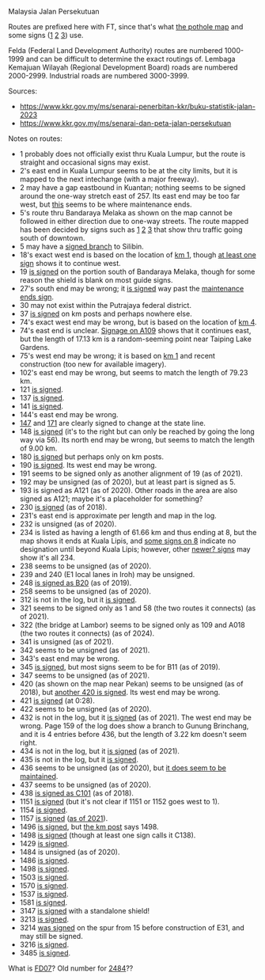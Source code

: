 Malaysia Jalan Persekutuan

Routes are prefixed here with FT, since that's what [the pothole map](https://www.arcgis.com/home/webmap/viewer.html?url=https%3A%2F%2Fmygos.mygeoportal.gov.my%2Fgisserver%2Frest%2Fservices%2FJKR_Potholes%2FJKR_Potholes_ASaPP%2FFeatureServer&source=sd) and some signs ([1](https://www.google.com/maps/@3.7297178,102.6416336,3a,15y,106.22h,75.49t/data=!3m7!1e1!3m5!1sB90ZUglmKKHbBph11eg2dw!2e0!6shttps:%2F%2Fstreetviewpixels-pa.googleapis.com%2Fv1%2Fthumbnail%3Fpanoid%3DB90ZUglmKKHbBph11eg2dw%26cb_client%3Dmaps_sv.share%26w%3D900%26h%3D600%26yaw%3D106.22118364269049%26pitch%3D14.509507299628552%26thumbfov%3D90!7i13312!8i6656?coh=205410&entry=ttu) [2](https://www.google.com/maps/@3.9601291,102.4291884,3a,15y,229.91h,84.91t/data=!3m7!1e1!3m5!1sYx1PH97b1jWOMJ4SEmWavA!2e0!6shttps:%2F%2Fstreetviewpixels-pa.googleapis.com%2Fv1%2Fthumbnail%3Fpanoid%3DYx1PH97b1jWOMJ4SEmWavA%26cb_client%3Dmaps_sv.share%26w%3D900%26h%3D600%26yaw%3D229.91371022184416%26pitch%3D5.088899779745432%26thumbfov%3D90!7i13312!8i6656?coh=205410&entry=ttu) [3](https://www.google.com/maps/@5.1294472,100.4723958,3a,15y,294h,93.88t/data=!3m7!1e1!3m5!1sCHZRXvfCQu4C-L4rykO9zQ!2e0!6shttps:%2F%2Fstreetviewpixels-pa.googleapis.com%2Fv1%2Fthumbnail%3Fpanoid%3DCHZRXvfCQu4C-L4rykO9zQ%26cb_client%3Dmaps_sv.share%26w%3D900%26h%3D600%26yaw%3D293.9977785994029%26pitch%3D-3.879822111230112%26thumbfov%3D90!7i16384!8i8192?coh=205410&entry=ttu)) use.

Felda (Federal Land Development Authority) routes are numbered 1000-1999 and can be difficult to determine the exact routings of. Lembaga Kemajuan Wilayah (Regional Development Board) roads are numbered 2000-2999. Industrial roads are numbered 3000-3999.

Sources:
* https://www.kkr.gov.my/ms/senarai-penerbitan-kkr/buku-statistik-jalan-2023
* https://www.kkr.gov.my/ms/senarai-dan-peta-jalan-persekutuan

Notes on routes:
* 1 probably does not officially exist thru Kuala Lumpur, but the route is straight and occasional signs may exist.
* 2's east end in Kuala Lumpur seems to be at the city limits, but it is mapped to the next intechange (with a major freeway).
* 2 may have a gap eastbound in Kuantan; nothing seems to be signed around the one-way stretch east of 257. Its east end may be too far west, but [this](https://www.google.com/maps/@3.9719984,103.412166,3a,15y,10.94h,88.75t/data=!3m7!1e1!3m5!1s3XrQSgvRQJViyKdEvip7Yg!2e0!6shttps:%2F%2Fstreetviewpixels-pa.googleapis.com%2Fv1%2Fthumbnail%3Fpanoid%3D3XrQSgvRQJViyKdEvip7Yg%26cb_client%3Dmaps_sv.share%26w%3D900%26h%3D600%26yaw%3D10.942389520905582%26pitch%3D1.2464189605415896%26thumbfov%3D90!7i16384!8i8192?coh=205410&entry=ttu) seems to be where maintenance ends.
* 5's route thru Bandaraya Melaka as shown on the map cannot be followed in either direction due to one-way streets. The route mapped has been decided by signs such as [1](https://www.google.com/maps/@2.199619,102.2418046,3a,19.2y,175h,93.74t/data=!3m7!1e1!3m5!1sudh7XBIqhShg1jkcWKRTuw!2e0!6shttps:%2F%2Fstreetviewpixels-pa.googleapis.com%2Fv1%2Fthumbnail%3Fpanoid%3Dudh7XBIqhShg1jkcWKRTuw%26cb_client%3Dmaps_sv.share%26w%3D900%26h%3D600%26yaw%3D175.00392784803373%26pitch%3D-3.741289013863792%26thumbfov%3D90!7i16384!8i8192?coh=205410&entry=ttu) [2](https://www.google.com/maps/@2.1936088,102.2379927,3a,18y,281.77h,88.13t/data=!3m7!1e1!3m5!1sbe_oyOkgfRWyxNvMTAoKVg!2e0!6shttps:%2F%2Fstreetviewpixels-pa.googleapis.com%2Fv1%2Fthumbnail%3Fpanoid%3Dbe_oyOkgfRWyxNvMTAoKVg%26cb_client%3Dmaps_sv.share%26w%3D900%26h%3D600%26yaw%3D281.7688143422403%26pitch%3D1.8747476912591736%26thumbfov%3D90!7i16384!8i8192?coh=205410&entry=ttu) [3](https://www.google.com/maps/@2.18785,102.2494081,3a,46.9y,96.54h,107.7t/data=!3m7!1e1!3m5!1sT9gooxdq6MddZ4C5xT6xKw!2e0!6shttps:%2F%2Fstreetviewpixels-pa.googleapis.com%2Fv1%2Fthumbnail%3Fpanoid%3DT9gooxdq6MddZ4C5xT6xKw%26cb_client%3Dmaps_sv.share%26w%3D900%26h%3D600%26yaw%3D96.5446149351367%26pitch%3D-17.69534081146243%26thumbfov%3D90!7i16384!8i8192?coh=205410&entry=ttu) that show thru traffic going south of downtown.
* 5 may have a [signed branch](https://www.google.com/maps/@4.6116784,101.0556538,3a,28.6y,283.16h,90.96t/data=!3m7!1e1!3m5!1s49GgYW6Hiul0PwSXepY1gA!2e0!6shttps:%2F%2Fstreetviewpixels-pa.googleapis.com%2Fv1%2Fthumbnail%3Fpanoid%3D49GgYW6Hiul0PwSXepY1gA%26cb_client%3Dmaps_sv.share%26w%3D900%26h%3D600%26yaw%3D283.1628467048741%26pitch%3D-0.9578943686033625%26thumbfov%3D90!7i16384!8i8192?coh=205410&entry=ttu) to Silibin.
* 18's exact west end is based on the location of [km 1](https://www.google.com/maps/@4.2292094,100.6396059,3a,15y,90.98h,84.1t/data=!3m7!1e1!3m5!1sbJNiXdz5iDSizMPRRJ20XQ!2e0!6shttps:%2F%2Fstreetviewpixels-pa.googleapis.com%2Fv1%2Fthumbnail%3Fpanoid%3DbJNiXdz5iDSizMPRRJ20XQ%26cb_client%3Dmaps_sv.share%26w%3D900%26h%3D600%26yaw%3D90.98387606569607%26pitch%3D5.904976907967395%26thumbfov%3D90!7i16384!8i8192?coh=205410&entry=ttu), though [at least one sign](https://www.google.com/maps/@4.2352374,100.6338886,3a,19.3y,302h,90.56t/data=!3m7!1e1!3m5!1sq8aoBbtNcMFosmzKS3-EMw!2e0!6shttps:%2F%2Fstreetviewpixels-pa.googleapis.com%2Fv1%2Fthumbnail%3Fpanoid%3Dq8aoBbtNcMFosmzKS3-EMw%26cb_client%3Dmaps_sv.share%26w%3D900%26h%3D600%26yaw%3D301.9950620643711%26pitch%3D-0.557313194918649%26thumbfov%3D90!7i16384!8i8192?coh=205410&entry=ttu) shows it to continue west.
* 19 [is signed](https://www.google.com/maps/@2.1890119,102.3524014,3a,15y,240.43h,82.05t/data=!3m7!1e1!3m5!1sOAQpaytnViqSOwJShvXCPg!2e0!6shttps:%2F%2Fstreetviewpixels-pa.googleapis.com%2Fv1%2Fthumbnail%3Fpanoid%3DOAQpaytnViqSOwJShvXCPg%26cb_client%3Dmaps_sv.share%26w%3D900%26h%3D600%26yaw%3D240.43428389242612%26pitch%3D7.9514794954939845%26thumbfov%3D90!7i16384!8i8192?coh=205410&entry=ttu) on the portion south of Bandaraya Melaka, though for some reason the shield is blank on most guide signs.
* 27's south end may be wrong; it [is signed](https://www.google.com/maps/@2.7174078,101.7113355,3a,15y,304.05h,89.96t/data=!3m7!1e1!3m5!1soPUedxDN3ouwJuwPvd50xA!2e0!6shttps:%2F%2Fstreetviewpixels-pa.googleapis.com%2Fv1%2Fthumbnail%3Fpanoid%3DoPUedxDN3ouwJuwPvd50xA%26cb_client%3Dmaps_sv.share%26w%3D900%26h%3D600%26yaw%3D304.0474000858346%26pitch%3D0.042086720635978736%26thumbfov%3D90!7i16384!8i8192?coh=205410&entry=ttu) way past the [maintenance ends sign](https://www.google.com/maps/@2.7171778,101.7252166,3a,15y,168.16h,85.21t/data=!3m7!1e1!3m5!1swHFz6NJ7TjA2ZCs0lr-r8w!2e0!6shttps:%2F%2Fstreetviewpixels-pa.googleapis.com%2Fv1%2Fthumbnail%3Fpanoid%3DwHFz6NJ7TjA2ZCs0lr-r8w%26cb_client%3Dmaps_sv.share%26w%3D900%26h%3D600%26yaw%3D168.15517043351662%26pitch%3D4.79112013743098%26thumbfov%3D90!7i16384!8i8192?coh=205410&entry=ttu).
* 30 may not exist within the Putrajaya federal district.
* 37 [is signed](https://www.google.com/maps/@3.3324116,101.5965524,3a,15y,248.42h,81.28t/data=!3m7!1e1!3m5!1sxgkCGGj5Jja5bb_2wsiqSQ!2e0!6shttps:%2F%2Fstreetviewpixels-pa.googleapis.com%2Fv1%2Fthumbnail%3Fpanoid%3DxgkCGGj5Jja5bb_2wsiqSQ%26cb_client%3Dmaps_sv.share%26w%3D900%26h%3D600%26yaw%3D248.41600825170704%26pitch%3D8.717915282121112%26thumbfov%3D90!7i16384!8i8192?coh=205410&entry=ttu) on km posts and perhaps nowhere else.
* 74's exact west end may be wrong, but is based on the location of [km 4](https://www.google.com/maps/@4.8402149,100.6612212,3a,36y,113.64h,79.25t/data=!3m7!1e1!3m5!1sj7MArwOfx7IKqJrvkdEn6Q!2e0!6shttps:%2F%2Fstreetviewpixels-pa.googleapis.com%2Fv1%2Fthumbnail%3Fpanoid%3Dj7MArwOfx7IKqJrvkdEn6Q%26cb_client%3Dmaps_sv.share%26w%3D900%26h%3D600%26yaw%3D113.6413484374746%26pitch%3D10.745431671630811%26thumbfov%3D90!7i16384!8i8192?coh=205410&entry=ttu).
* 74's east end is unclear. [Signage on A109](https://www.google.com/maps/@4.8287562,100.7349757,3a,15y,324.38h,103.2t/data=!3m7!1e1!3m5!1sWR5TxmbFZY7yYBCVWCzyfw!2e0!6shttps:%2F%2Fstreetviewpixels-pa.googleapis.com%2Fv1%2Fthumbnail%3Fpanoid%3DWR5TxmbFZY7yYBCVWCzyfw%26cb_client%3Dmaps_sv.share%26w%3D900%26h%3D600%26yaw%3D324.3817997043467%26pitch%3D-13.195121893618975%26thumbfov%3D90!7i16384!8i8192?coh=205410&entry=ttu) shows that it continues east, but the length of 17.13 km is a random-seeming point near Taiping Lake Gardens.
* 75's west end may be wrong; it is based on [km 1](https://www.google.com/maps/@5.0207917,100.4317546,3a,18.8y,46.36h,81.38t/data=!3m7!1e1!3m5!1sI7QyU8NS0ViIybSglgoj0w!2e0!6shttps:%2F%2Fstreetviewpixels-pa.googleapis.com%2Fv1%2Fthumbnail%3Fpanoid%3DI7QyU8NS0ViIybSglgoj0w%26cb_client%3Dmaps_sv.share%26w%3D900%26h%3D600%26yaw%3D46.36245034098123%26pitch%3D8.619826932709586%26thumbfov%3D90!7i13312!8i6656?coh=205410&entry=ttu) and recent construction (too new for available imagery).
* 102's east end may be wrong, but seems to match the length of 79.23 km.
* 121 [is signed](https://www.google.com/maps/@3.4749502,101.9088626,3a,15y,134.15h,87.68t/data=!3m7!1e1!3m5!1sAKxpbq2GjWwhdjLzCdD91Q!2e0!6shttps:%2F%2Fstreetviewpixels-pa.googleapis.com%2Fv1%2Fthumbnail%3Fpanoid%3DAKxpbq2GjWwhdjLzCdD91Q%26cb_client%3Dmaps_sv.share%26w%3D900%26h%3D600%26yaw%3D134.1451165482576%26pitch%3D2.321116989392806%26thumbfov%3D90!7i16384!8i8192?coh=205410&entry=ttu).
* 137 [is signed](https://www.google.com/maps/@4.5696099,101.1133615,3a,15.6y,303.88h,90.35t/data=!3m7!1e1!3m5!1sVZzXjuml9JQ1gH5g34E0Hg!2e0!6shttps:%2F%2Fstreetviewpixels-pa.googleapis.com%2Fv1%2Fthumbnail%3Fpanoid%3DVZzXjuml9JQ1gH5g34E0Hg%26cb_client%3Dmaps_sv.share%26w%3D900%26h%3D600%26yaw%3D303.88301992149235%26pitch%3D-0.349991325638598%26thumbfov%3D90!7i16384!8i8192?coh=205410&entry=ttu).
* 141 [is signed](https://www.google.com/maps/@2.2209855,102.1574044,3a,15y,226.88h,92.14t/data=!3m7!1e1!3m5!1sEELrEzP3XAg9FY_-6BDPWw!2e0!6shttps:%2F%2Fstreetviewpixels-pa.googleapis.com%2Fv1%2Fthumbnail%3Fpanoid%3DEELrEzP3XAg9FY_-6BDPWw%26cb_client%3Dmaps_sv.share%26w%3D900%26h%3D600%26yaw%3D226.88128621181914%26pitch%3D-2.1430948169187047%26thumbfov%3D90!7i16384!8i8192?coh=205410&entry=ttu).
* 144's east end may be wrong.
* [147](https://www.google.com/maps/@5.2276975,100.6870797,3a,15.2y,137.14h,88.13t/data=!3m7!1e1!3m5!1sW8ZAsXf1953R9WJPQJeDiQ!2e0!6shttps:%2F%2Fstreetviewpixels-pa.googleapis.com%2Fv1%2Fthumbnail%3Fpanoid%3DW8ZAsXf1953R9WJPQJeDiQ%26cb_client%3Dmaps_sv.share%26w%3D900%26h%3D600%26yaw%3D137.13849682130166%26pitch%3D1.8736180153801456%26thumbfov%3D90!7i16384!8i8192?coh=205410&entry=ttu) and [171](https://www.google.com/maps/@5.229189,100.6866282,3a,15.6y,331.62h,83.56t/data=!3m7!1e1!3m5!1smFGpQK0rFjZ2e5rGM_B0ew!2e0!6shttps:%2F%2Fstreetviewpixels-pa.googleapis.com%2Fv1%2Fthumbnail%3Fpanoid%3DmFGpQK0rFjZ2e5rGM_B0ew%26cb_client%3Dmaps_sv.share%26w%3D900%26h%3D600%26yaw%3D331.6240798613892%26pitch%3D6.443103139610912%26thumbfov%3D90!7i16384!8i8192?coh=205410&entry=ttu) are clearly signed to change at the state line.
* 148 [is signed](https://www.google.com/maps/@3.695882,101.7490464,3a,18.6y,207.47h,90.95t/data=!3m7!1e1!3m5!1s9OCNJb3bouF1nlSx1eoFLQ!2e0!6shttps:%2F%2Fstreetviewpixels-pa.googleapis.com%2Fv1%2Fthumbnail%3Fpanoid%3D9OCNJb3bouF1nlSx1eoFLQ%26cb_client%3Dmaps_sv.share%26w%3D900%26h%3D600%26yaw%3D207.46675500657298%26pitch%3D-0.9527050645401545%26thumbfov%3D90!7i16384!8i8192?coh=205410&entry=ttu) (it's to the right but can only be reached by going the long way via 56). Its north end may be wrong, but seems to match the length of 9.00 km.
* 180 [is signed](https://www.google.com/maps/@3.0132188,101.388866,3a,15y,104.41h,86.33t/data=!3m7!1e1!3m5!1sLrLH-sPOXr5rYXy0KFqJiA!2e0!6shttps:%2F%2Fstreetviewpixels-pa.googleapis.com%2Fv1%2Fthumbnail%3Fpanoid%3DLrLH-sPOXr5rYXy0KFqJiA%26cb_client%3Dmaps_sv.share%26w%3D900%26h%3D600%26yaw%3D104.41065886567488%26pitch%3D3.6679998201077666%26thumbfov%3D90!7i16384!8i8192?coh=205410&entry=ttu) but perhaps only on km posts.
* 190 [is signed](https://www.google.com/maps/@3.0302052,101.4709135,3a,20.9y,15.57h,102.59t/data=!3m7!1e1!3m5!1sAINsIeD8ZxHicLO0AYJ4EA!2e0!6shttps:%2F%2Fstreetviewpixels-pa.googleapis.com%2Fv1%2Fthumbnail%3Fpanoid%3DAINsIeD8ZxHicLO0AYJ4EA%26cb_client%3Dmaps_sv.share%26w%3D900%26h%3D600%26yaw%3D15.574891958478387%26pitch%3D-12.59193625492162%26thumbfov%3D90!7i16384!8i8192?coh=205410&entry=ttu). Its west end may be wrong.
* 191 seems to be signed only as another alignment of 19 (as of 2021).
* 192 may be unsigned (as of 2020), but at least part is signed as 5.
* 193 is signed as A121 (as of 2020). Other roads in the area are also signed as A121; maybe it's a placeholder for something?
* 230 [is signed](https://www.google.com/maps/@3.7479931,103.3145347,3a,17.6y,154.76h,94.19t/data=!3m7!1e1!3m5!1sof8mYyQsiDsLrybHK5Ytzg!2e0!6shttps:%2F%2Fstreetviewpixels-pa.googleapis.com%2Fv1%2Fthumbnail%3Fpanoid%3Dof8mYyQsiDsLrybHK5Ytzg%26cb_client%3Dmaps_sv.share%26w%3D900%26h%3D600%26yaw%3D154.7634189660908%26pitch%3D-4.188440400562996%26thumbfov%3D90!7i13312!8i6656?coh=205410&entry=ttu) (as of 2018).
* 231's east end is approximate per length and map in the log.
* 232 is unsigned (as of 2020).
* 234 is listed as having a length of 61.66 km and thus ending at 8, but the map shows it ends at Kuala Lipis, and [some signs on 8](https://www.google.com/maps/@4.1610433,102.0323492,3a,15.2y,17.56h,88.67t/data=!3m7!1e1!3m5!1sxgBmNsbzbqd6xkaLxBJIcA!2e0!6shttps:%2F%2Fstreetviewpixels-pa.googleapis.com%2Fv1%2Fthumbnail%3Fpanoid%3DxgBmNsbzbqd6xkaLxBJIcA%26cb_client%3Dmaps_sv.share%26w%3D900%26h%3D600%26yaw%3D17.560315474789803%26pitch%3D1.328331623347978%26thumbfov%3D90!7i13312!8i6656?coh=205410&entry=ttu) indicate no designation until beyond Kuala Lipis; however, other [newer? signs](https://www.google.com/maps/@4.1640842,102.033363,3a,37.6y,358.22h,91.81t/data=!3m7!1e1!3m5!1s16UxK1QKSU7w8ptSloJnKg!2e0!6shttps:%2F%2Fstreetviewpixels-pa.googleapis.com%2Fv1%2Fthumbnail%3Fpanoid%3D16UxK1QKSU7w8ptSloJnKg%26cb_client%3Dmaps_sv.share%26w%3D900%26h%3D600%26yaw%3D358.22087119866876%26pitch%3D-1.8072904789094508%26thumbfov%3D90!7i13312!8i6656?coh=205410&entry=ttu) may show it's all 234.
* 238 seems to be unsigned (as of 2020).
* 239 and 240 (E1 local lanes in Iroh) may be unsigned.
* 248 [is signed as B20](https://www.google.com/maps/@2.8163264,101.6399467,3a,15y,366.53h,76.2t/data=!3m7!1e1!3m5!1sYnHYHt1NZ30ME2XpPYy8Aw!2e0!6shttps:%2F%2Fstreetviewpixels-pa.googleapis.com%2Fv1%2Fthumbnail%3Fpanoid%3DYnHYHt1NZ30ME2XpPYy8Aw%26cb_client%3Dmaps_sv.share%26w%3D900%26h%3D600%26yaw%3D366.5311492878662%26pitch%3D13.79825159944673%26thumbfov%3D90!7i16384!8i8192?coh=205410&entry=ttu) (as of 2019).
* 258 seems to be unsigned (as of 2020).
* 312 is not in the log, but it [is signed](https://www.google.com/maps/@4.0046127,100.8258675,3a,15y,22.75h,87.01t,359.19r/data=!3m7!1e1!3m5!1sybSF0sCZT8YW99IABIlENA!2e0!6shttps:%2F%2Fstreetviewpixels-pa.googleapis.com%2Fv1%2Fthumbnail%3Fpanoid%3DybSF0sCZT8YW99IABIlENA%26cb_client%3Dmaps_sv.share%26w%3D900%26h%3D600%26yaw%3D22.74891818844798%26pitch%3D2.9904537987229247%26thumbfov%3D90!7i16384!8i8192?coh=205410&entry=ttu).
* 321 seems to be signed only as 1 and 58 (the two routes it connects) (as of 2021).
* 322 (the bridge at Lambor) seems to be signed only as 109 and A018 (the two routes it connects) (as of 2024).
* 341 is unsigned (as of 2021).
* 342 seems to be unsigned (as of 2021).
* 343's east end may be wrong.
* 345 [is signed](https://www.google.com/maps/@2.9749387,101.706473,3a,17.2y,108.47h,104.51t/data=!3m7!1e1!3m5!1spS0wkevcHGmkT95Qwm8iaQ!2e0!6shttps:%2F%2Fstreetviewpixels-pa.googleapis.com%2Fv1%2Fthumbnail%3Fpanoid%3DpS0wkevcHGmkT95Qwm8iaQ%26cb_client%3Dmaps_sv.share%26w%3D900%26h%3D600%26yaw%3D108.46573344497777%26pitch%3D-14.508748520423765%26thumbfov%3D90!7i16384!8i8192?coh=205410&entry=ttu), but most signs seem to be for B11 (as of 2019).
* 347 seems to be unsigned (as of 2021).
* 420 (as shown on the map near Pekan) seems to be unsigned (as of 2018), but [another 420 is signed](https://www.google.com/maps/@3.7683689,103.2251332,3a,15y,54.14h,98.44t/data=!3m7!1e1!3m5!1sUTW9I4WHcFWfF7g21p6FRA!2e0!6shttps:%2F%2Fstreetviewpixels-pa.googleapis.com%2Fv1%2Fthumbnail%3Fpanoid%3DUTW9I4WHcFWfF7g21p6FRA%26cb_client%3Dmaps_sv.share%26w%3D900%26h%3D600%26yaw%3D54.141257678622026%26pitch%3D-8.437252626973375%26thumbfov%3D90!7i16384!8i8192?coh=205410&entry=ttu). Its west end may be wrong.
* 421 [is signed](https://www.tiktok.com/@kuantanbest/video/7350575114800418066) (at 0:28).
* 422 seems to be unsigned (as of 2020).
* 432 is not in the log, but it [is signed](https://www.google.com/maps/@4.5084923,101.4078124,3a,15y,27.94h,90.33t/data=!3m7!1e1!3m5!1sy8hevghwFmkdJBhdG648cg!2e0!6shttps:%2F%2Fstreetviewpixels-pa.googleapis.com%2Fv1%2Fthumbnail%3Fpanoid%3Dy8hevghwFmkdJBhdG648cg%26cb_client%3Dmaps_sv.share%26w%3D900%26h%3D600%26yaw%3D27.93705723487558%26pitch%3D-0.3284256453140699%26thumbfov%3D90!7i16384!8i8192?coh=205410&entry=ttu) (as of 2021). The west end may be wrong. Page 159 of the log does show a branch to Gunung Brinchang, and it is 4 entries before 436, but the length of 3.22 km doesn't seem right.
* 434 is not in the log, but it [is signed](https://www.google.com/maps/@4.4835391,101.3785056,3a,15y,313.72h,88.81t/data=!3m7!1e1!3m5!1sVEIm8gmyF_5_5jXyI9XwCQ!2e0!6shttps:%2F%2Fstreetviewpixels-pa.googleapis.com%2Fv1%2Fthumbnail%3Fpanoid%3DVEIm8gmyF_5_5jXyI9XwCQ%26cb_client%3Dmaps_sv.share%26w%3D900%26h%3D600%26yaw%3D313.72087977266955%26pitch%3D1.188546197623154%26thumbfov%3D90!7i16384!8i8192?coh=205410&entry=ttu) (as of 2021).
* 435 is not in the log, but it [is signed](https://www.google.com/maps/@3.9681375,103.4060309,3a,21y,35.06h,91.33t/data=!3m7!1e1!3m5!1sUu_9gEYSeEhZub19iivzRQ!2e0!6shttps:%2F%2Fstreetviewpixels-pa.googleapis.com%2Fv1%2Fthumbnail%3Fpanoid%3DUu_9gEYSeEhZub19iivzRQ%26cb_client%3Dmaps_sv.share%26w%3D900%26h%3D600%26yaw%3D35.060333861829285%26pitch%3D-1.3316792741508863%26thumbfov%3D90!7i16384!8i8192?coh=205410&entry=ttu).
* 436 seems to be unsigned (as of 2020), but [it does seem to be maintained](https://www.google.com/maps/@3.3861986,101.8277748,3a,15y,273.52h,91.71t/data=!3m7!1e1!3m5!1si61BxMWfVxRzD1IGVY9J6Q!2e0!6shttps:%2F%2Fstreetviewpixels-pa.googleapis.com%2Fv1%2Fthumbnail%3Fpanoid%3Di61BxMWfVxRzD1IGVY9J6Q%26cb_client%3Dmaps_sv.share%26w%3D900%26h%3D600%26yaw%3D273.5228896134296%26pitch%3D-1.7065920178902445%26thumbfov%3D90!7i16384!8i8192?coh=205410&entry=ttu).
* 437 seems to be unsigned (as of 2020).
* 438 [is signed as C101](https://www.google.com/maps/@3.6132503,103.3797135,3a,15y,111.08h,90.36t/data=!3m7!1e1!3m5!1s7RkUaiXPmYU_o7ug4rkANg!2e0!6shttps:%2F%2Fstreetviewpixels-pa.googleapis.com%2Fv1%2Fthumbnail%3Fpanoid%3D7RkUaiXPmYU_o7ug4rkANg%26cb_client%3Dmaps_sv.share%26w%3D900%26h%3D600%26yaw%3D111.08382305488126%26pitch%3D-0.36260245462064233%26thumbfov%3D90!7i13312!8i6656?coh=205410&entry=ttu) (as of 2018).
* 1151 [is signed](https://www.google.com/maps/@3.9359834,101.351394,3a,15y,57.26h,93.47t/data=!3m7!1e1!3m5!1sBr5GD-mpj9O78YZdtiLMwA!2e0!6shttps:%2F%2Fstreetviewpixels-pa.googleapis.com%2Fv1%2Fthumbnail%3Fpanoid%3DBr5GD-mpj9O78YZdtiLMwA%26cb_client%3Dmaps_sv.share%26w%3D900%26h%3D600%26yaw%3D57.25797837097971%26pitch%3D-3.4742685172591905%26thumbfov%3D90!7i16384!8i8192?coh=205410&entry=ttu) (but it's not clear if 1151 or 1152 goes west to 1).
* 1154 [is signed](https://www.google.com/maps/@3.942062,101.2708621,3a,35.9y,213.56h,93.14t/data=!3m7!1e1!3m5!1sNLmsIcepEseZ4-xnC7IQjg!2e0!6shttps:%2F%2Fstreetviewpixels-pa.googleapis.com%2Fv1%2Fthumbnail%3Fpanoid%3DNLmsIcepEseZ4-xnC7IQjg%26cb_client%3Dmaps_sv.share%26w%3D900%26h%3D600%26yaw%3D213.55740577647566%26pitch%3D-3.1426481467920127%26thumbfov%3D90!7i13312!8i6656?coh=205410&entry=ttu).
* 1157 [is signed](https://www.google.com/maps/@5.6027501,101.0814232,3a,16.4y,5.83h,87.56t/data=!3m7!1e1!3m5!1s2vE2JR82q2Zt-kdZG2pX7A!2e0!6shttps:%2F%2Fstreetviewpixels-pa.googleapis.com%2Fv1%2Fthumbnail%3Fpanoid%3D2vE2JR82q2Zt-kdZG2pX7A%26cb_client%3Dmaps_sv.share%26w%3D900%26h%3D600%26yaw%3D5.828153811326391%26pitch%3D2.443109269143932%26thumbfov%3D90!7i13312!8i6656?coh=205410&entry=ttu) ([as of 2021](https://www.google.com/maps/@5.6019598,101.0812327,3a,15y,15.11h,88.7t/data=!3m7!1e1!3m5!1sTJwoLtVx6radWJCGkWyrBA!2e0!6shttps:%2F%2Fstreetviewpixels-pa.googleapis.com%2Fv1%2Fthumbnail%3Fpanoid%3DTJwoLtVx6radWJCGkWyrBA%26cb_client%3Dmaps_sv.share%26w%3D900%26h%3D600%26yaw%3D15.113922356682762%26pitch%3D1.30201013478802%26thumbfov%3D90!7i16384!8i8192?coh=205410&entry=ttu)).
* 1496 [is signed](https://www.google.com/maps/@3.6110237,101.9043376,3a,22.2y,236.62h,91.39t/data=!3m7!1e1!3m5!1sxw32AEe2DvH7e0X8iYC0LQ!2e0!6shttps:%2F%2Fstreetviewpixels-pa.googleapis.com%2Fv1%2Fthumbnail%3Fpanoid%3Dxw32AEe2DvH7e0X8iYC0LQ%26cb_client%3Dmaps_sv.share%26w%3D900%26h%3D600%26yaw%3D236.62218391026218%26pitch%3D-1.3910257142553206%26thumbfov%3D90!7i16384!8i8192?coh=205410&entry=ttu), but [the km post](https://www.google.com/maps/@3.6196038,101.9005426,3a,15y,177.63h,76.39t/data=!3m7!1e1!3m5!1sLd46ZMhYtk5U22kF-GkYBQ!2e0!6shttps:%2F%2Fstreetviewpixels-pa.googleapis.com%2Fv1%2Fthumbnail%3Fpanoid%3DLd46ZMhYtk5U22kF-GkYBQ%26cb_client%3Dmaps_sv.share%26w%3D900%26h%3D600%26yaw%3D177.63255050201184%26pitch%3D13.607320611747127%26thumbfov%3D90!7i16384!8i8192?coh=205410&entry=ttu) says 1498.
* 1498 [is signed](https://youtu.be/yLR0TIOHQ2c?t=685) (though at least one sign calls it C138).
* 1429 [is signed](https://www.google.com/maps/@3.7026071,103.0483251,3a,15y,67.2h,91.72t/data=!3m7!1e1!3m5!1sGwxG5on5lhIY0KEo3u0j8A!2e0!6shttps:%2F%2Fstreetviewpixels-pa.googleapis.com%2Fv1%2Fthumbnail%3Fpanoid%3DGwxG5on5lhIY0KEo3u0j8A%26cb_client%3Dmaps_sv.share%26w%3D900%26h%3D600%26yaw%3D67.20399838325882%26pitch%3D-1.7169944254471403%26thumbfov%3D90!7i13312!8i6656?coh=205410&entry=ttu).
* 1484 is unsigned (as of 2020).
* 1486 [is signed](https://www.google.com/maps/@3.7572008,103.2044735,3a,15.7y,216.45h,91.62t/data=!3m7!1e1!3m5!1swcTxl_QWKjNhfOhcq_yadg!2e0!6shttps:%2F%2Fstreetviewpixels-pa.googleapis.com%2Fv1%2Fthumbnail%3Fpanoid%3DwcTxl_QWKjNhfOhcq_yadg%26cb_client%3Dmaps_sv.share%26w%3D900%26h%3D600%26yaw%3D216.44949565158538%26pitch%3D-1.6230380412421255%26thumbfov%3D90!7i13312!8i6656?coh=205410&entry=ttu).
* 1498 [is signed](https://youtu.be/JPG_bInjlA4?t=568).
* 1503 [is signed](https://www.google.com/maps/@4.2210851,101.7973378,3a,15y,57.6h,90.26t/data=!3m7!1e1!3m5!1sUVbWFkOuxj4fYgRREgyJ7w!2e0!6shttps:%2F%2Fstreetviewpixels-pa.googleapis.com%2Fv1%2Fthumbnail%3Fpanoid%3DUVbWFkOuxj4fYgRREgyJ7w%26cb_client%3Dmaps_sv.share%26w%3D900%26h%3D600%26yaw%3D57.601580472918876%26pitch%3D-0.2550038179090137%26thumbfov%3D90!7i13312!8i6656?coh=205410&entry=ttu).
* 1570 [is signed](https://www.google.com/maps/@3.7043807,102.9569564,3a,15y,109.08h,91.56t/data=!3m7!1e1!3m5!1sS0Uz3_8kRdJb2YOElJ_d3A!2e0!6shttps:%2F%2Fstreetviewpixels-pa.googleapis.com%2Fv1%2Fthumbnail%3Fpanoid%3DS0Uz3_8kRdJb2YOElJ_d3A%26cb_client%3Dmaps_sv.share%26w%3D900%26h%3D600%26yaw%3D109.07787672296716%26pitch%3D-1.5626562858998767%26thumbfov%3D90!7i16384!8i8192?coh=205410&entry=ttu).
* 1537 [is signed](https://www.google.com/maps/@3.7286055,102.6151946,3a,15y,15.74h,88.83t/data=!3m7!1e1!3m5!1sBhMoXgFzyuA3OFz7Vm7BQg!2e0!6shttps:%2F%2Fstreetviewpixels-pa.googleapis.com%2Fv1%2Fthumbnail%3Fpanoid%3DBhMoXgFzyuA3OFz7Vm7BQg%26cb_client%3Dmaps_sv.share%26w%3D900%26h%3D600%26yaw%3D15.740060450959785%26pitch%3D1.16690013135603%26thumbfov%3D90!7i13312!8i6656?coh=205410&entry=ttu).
* 1581 [is signed](https://www.google.com/maps/@4.0481928,103.1437099,3a,15.8y,145.37h,86.02t/data=!3m7!1e1!3m5!1s0kpXWot3B0puvWiWYqSs_w!2e0!6shttps:%2F%2Fstreetviewpixels-pa.googleapis.com%2Fv1%2Fthumbnail%3Fpanoid%3D0kpXWot3B0puvWiWYqSs_w%26cb_client%3Dmaps_sv.share%26w%3D900%26h%3D600%26yaw%3D145.36543742398956%26pitch%3D3.9817621446533735%26thumbfov%3D90!7i13312!8i6656?coh=205410&entry=ttu).
* 3147 [is signed](https://www.google.com/maps/@4.7770488,100.9350381,3a,15.1y,322.41h,88.37t/data=!3m7!1e1!3m5!1sdmAG6wipB1yP_Xxt4lngyQ!2e0!6shttps:%2F%2Fstreetviewpixels-pa.googleapis.com%2Fv1%2Fthumbnail%3Fpanoid%3DdmAG6wipB1yP_Xxt4lngyQ%26cb_client%3Dmaps_sv.share%26w%3D900%26h%3D600%26yaw%3D322.40769976054594%26pitch%3D1.632957164485859%26thumbfov%3D90!7i16384!8i8192?coh=205410&entry=ttu) with a standalone shield!
* 3213 [is signed](https://www.google.com/maps/@3.0823778,101.5644423,3a,16.7y,153.2h,75.84t/data=!3m7!1e1!3m5!1s_1AnqU0BZD-6gRZ5cUcZvg!2e0!6shttps:%2F%2Fstreetviewpixels-pa.googleapis.com%2Fv1%2Fthumbnail%3Fpanoid%3D_1AnqU0BZD-6gRZ5cUcZvg%26cb_client%3Dmaps_sv.share%26w%3D900%26h%3D600%26yaw%3D153.19970643887189%26pitch%3D14.1622861264686%26thumbfov%3D90!7i16384!8i8192?coh=205410&entry=ttu).
* 3214 [was signed](https://www.google.com/maps/@3.1581358,101.5256018,3a,15y,217.44h,79.87t/data=!3m8!1e1!3m6!1sR6T2r9WRzpRh0uYorJ0Hvg!2e0!5s20151101T000000!6shttps:%2F%2Fstreetviewpixels-pa.googleapis.com%2Fv1%2Fthumbnail%3Fpanoid%3DR6T2r9WRzpRh0uYorJ0Hvg%26cb_client%3Dmaps_sv.share%26w%3D900%26h%3D600%26yaw%3D217.43828778433073%26pitch%3D10.13142958357136%26thumbfov%3D90!7i13312!8i6656?coh=205410&entry=ttu) on the spur from 15 before construction of E31, and may still be signed.
* 3216 [is signed](https://www.google.com/maps/@3.0514157,101.4584315,3a,25.1y,59.69h,99.89t/data=!3m7!1e1!3m5!1sSL2ylGZVwiUpXlMkxucRXA!2e0!6shttps:%2F%2Fstreetviewpixels-pa.googleapis.com%2Fv1%2Fthumbnail%3Fpanoid%3DSL2ylGZVwiUpXlMkxucRXA%26cb_client%3Dmaps_sv.share%26w%3D900%26h%3D600%26yaw%3D59.692931175316595%26pitch%3D-9.886728985021676%26thumbfov%3D90!7i16384!8i8192?coh=205410&entry=ttu).
* 3485 [is signed](https://www.google.com/maps/@3.8329149,103.3473734,3a,15y,28.73h,94.56t/data=!3m7!1e1!3m5!1sEe_MgE5-Ajnrk7QFoYn7hA!2e0!6shttps:%2F%2Fstreetviewpixels-pa.googleapis.com%2Fv1%2Fthumbnail%3Fpanoid%3DEe_MgE5-Ajnrk7QFoYn7hA%26cb_client%3Dmaps_sv.share%26w%3D900%26h%3D600%26yaw%3D28.726050781954864%26pitch%3D-4.55823725130908%26thumbfov%3D90!7i16384!8i8192?coh=205410&entry=ttu).

What is [FD07](https://www.google.com/maps/@3.4965625,103.3866416,3a,15y,202.3h,95.67t/data=!3m7!1e1!3m5!1s-75zijf8aEOUoRVEo9euZw!2e0!6shttps:%2F%2Fstreetviewpixels-pa.googleapis.com%2Fv1%2Fthumbnail%3Fpanoid%3D-75zijf8aEOUoRVEo9euZw%26cb_client%3Dmaps_sv.share%26w%3D900%26h%3D600%26yaw%3D202.29946661137572%26pitch%3D-5.669501684146653%26thumbfov%3D90!7i13312!8i6656?coh=205410&entry=ttu)? Old number for [2484](https://www.google.com/maps/@3.5010998,103.3811279,3a,17.6y,249.89h,95.37t/data=!3m7!1e1!3m5!1sb-HmEMRotLg2xuUyw3S29A!2e0!6shttps:%2F%2Fstreetviewpixels-pa.googleapis.com%2Fv1%2Fthumbnail%3Fpanoid%3Db-HmEMRotLg2xuUyw3S29A%26cb_client%3Dmaps_sv.share%26w%3D900%26h%3D600%26yaw%3D249.89006719889528%26pitch%3D-5.374530114816551%26thumbfov%3D90!7i13312!8i6656?coh=205410&entry=ttu)??

